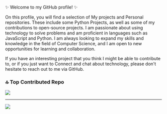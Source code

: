 ✨ Welcome to my GitHub profile! ✨

On this profile, you will find a selection of My projects and Personal repositories. These include some Python Projects, as well as some of my contributions to open-source projects.
I am passionate about using technology to solve problems and am proficient in languages such as JavaScript and Python. I am always looking to expand my skills and knowledge in the field of Computer Science, and I am open to new opportunities for learning and collaboration.

If you have an interesting project that you think I might be able to contribute to, or if you just want to Connect and chat about technology, please don't hesitate to reach out to me via GitHub.


### 🔝 Top Contributed Repo
![](https://github-contributor-stats.vercel.app/api?username=abhivjj&limit=5&theme=dark&combine_all_yearly_contributions=true)

---
[![](https://visitcount.itsvg.in/api?id=abhivjj&icon=0&color=0)](https://visitcount.itsvg.in)

<!-- Proudly created with GPRM ( https://gprm.itsvg.in ) -->
